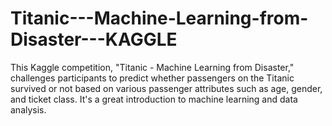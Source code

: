 # Titanic---Machine-Learning-from-Disaster---KAGGLE
This Kaggle competition, "Titanic - Machine Learning from Disaster," challenges participants to predict whether passengers on the Titanic survived or not based on various passenger attributes such as age, gender, and ticket class. It's a great introduction to machine learning and data analysis.
